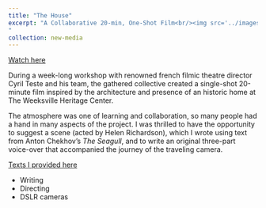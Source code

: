 ```yaml
---
title: "The House"
excerpt: "A Collaborative 20-min, One-Shot Film<br/><img src='../images/the_house_snapshot2.png'> During a week-long workshop with renowned french filmic theatre director Cyril Teste and his team, the gathered collective created a single-shot 20-minute film inspired by the architecture and presence of an historic home at The Weeksville Heritage Center. 
"
collection: new-media
---
```



[Watch here](https://vimeo.com/365254855/17faa3cf2e)


During a week-long workshop with renowned french filmic theatre director Cyril Teste and his team, the gathered collective created a single-shot 20-minute film inspired by the architecture and presence of an historic home at The Weeksville Heritage Center. 

<!--- more --->


The atmosphere was one of learning and collaboration, so many people had a hand in many aspects of the project. I was thrilled to have the opportunity to suggest a scene (acted by Helen Richardson), which I wrote using text from Anton Chekhov’s _The Seagull_, and to write an original three-part voice-over that accompanied the journey of the traveling camera. 

[Texts I provided here](../../files/the_house_text.pdf)

- Writing
- Directing
- DSLR cameras 

